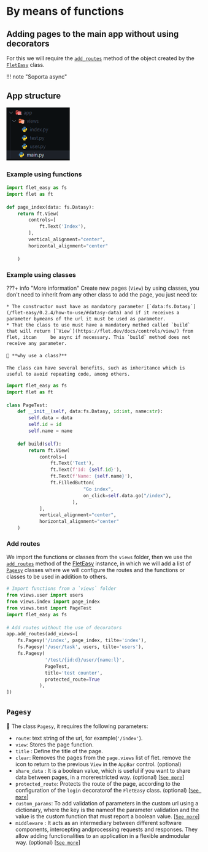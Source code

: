 # By means of functions

## Adding pages to the main app without using decorators
For this we will require the [`add_routes`](/flet-easy/0.2.4/how-to-use/#methods) method of the object created by the [`FletEasy`](/flet-easy/0.2.4/how-to-use/#fleteasy) class.

!!! note "Soporta async"

## App structure
![FletEasy](../assets/images/funtion_add_page.png "App structure")

### **Example using functions**

```python title="index.py" hl_lines="4"
import flet_easy as fs
import flet as ft

def page_index(data: fs.Datasy):
    return ft.View(
        controls=[
            ft.Text('Index'),
        ],
        vertical_alignment="center",
        horizontal_alignment="center"

    )
```

### **Example using classes**

???+ info "More information"
    Create new pages (`View`) by using classes, you don't need to inherit from any other class to add the page, you just need to:
    
    * The constructor must have as mandatory parameter [`data:fs.Datasy`](/flet-easy/0.2.4/how-to-use/#datasy-data) and if it receives a parameter bymeans of the url it must be used as parameter.
    * That the class to use must have a mandatory method called `build` that will return [`View`](https://flet.dev/docs/controls/view/) from flet, itcan     be async if necessary. This `build` method does not receive any parameter.
    
    🤔 **why use a class?**

    The class can have several benefits, such as inheritance which is useful to avoid repeating code, among others.


```python title="test.py" hl_lines="4 10"
import flet_easy as fs
import flet as ft

class PageTest:
    def __init__(self, data:fs.Datasy, id:int, name:str):
        self.data = data
        self.id = id
        self.name = name
    
    def build(self):
        return ft.View(
            controls=[
                ft.Text('Text'),
                ft.Text(f'Id: {self.id}'),
                ft.Text(f'Name: {self.name}'),
                ft.FilledButton(
                            "Go index",
                            on_click=self.data.go("/index"),
                        ),
            ],
            vertical_alignment="center",
            horizontal_alignment="center"
    )
```

### Add routes
We import the functions or classes from the `views` folder, then we use the [`add_routes`](/flet-easy/0.2.4/how-to-use/#methods) method of the [FletEasy](/flet-easy/0.2.4/how-to-use/#fleteasy) instance, in which we will add a list of [`Pagesy`](/flet-easy/0.2.4/add-pages/by-means-of-functions/#pagesy) classes where we will configure the routes and the functions or classes to be used in addition to others.

```python title="main.py"
# Import functions from a `views` folder
from views.user import users
from views.index import page_index
from views.test import PageTest
import flet_easy as fs

# Add routes without the use of decorators
app.add_routes(add_views=[
    fs.Pagesy('/index', page_index, tilte='index'),
    fs.Pagesy('/user/task', users, tilte='users'),
    fs.Pagesy(
              '/test/{id:d}/user/{name:l}',
              PageTest,
              title='test counter',
              protected_route=True
            ),
])
```

## `Pagesy`
📑 The class `Pagesy`, it requires the following parameters:

* `route`: text string of the url, for example(`'/index'`).
* `view`: Stores the page function.
* `title` : Define the title of the page.
* `clear`: Removes the pages from the `page.views` list of flet. remove the icon to return to the previous `View` in the `AppBar` control. (optional)
* `share_data` : It is a boolean value, which is useful if you want to share data between pages, in a morerestricted way. (optional) [[`See more`](/flet-easy/0.2.4/data-sharing-between-pages)]
* `protected_route`: Protects the route of the page, according to the configuration of the `login` decoratorof the `FletEasy` class. (optional) [[`See more`](/flet-easy/0.2.4/customized-app/route-protection)]
* `custom_params`: To add validation of parameters in the custom url using a dictionary, where the key is the nameof the parameter validation and the value is the custom function that must report a boolean value. [[`See more`](/flet-easy/0.2.4/dynamic-routes/#custom-validation)]
* `middleware` : It acts as an intermediary between different software components, intercepting andprocessing requests and responses. They allow adding functionalities to an application in a flexible andmodular way. (optional) [[`See more`](/flet-easy/0.2.4/middleware/#for-each-page)]
